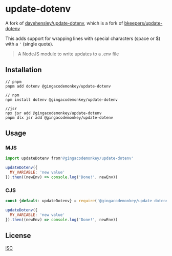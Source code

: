 # update-dotenv

A fork of [davehensley/update-dotenv](https://github.com/davehensley/update-dotenv), which is a fork of [bkeepers/update-dotenv](https://github.com/bkeepers/update-dotenv)

This adds support for wrapping lines with special characters (space or $) with a `'` (single quote).

> A NodeJS module to write updates to a .env file

## Installation

```shell
// pnpm
pnpm add dotenv @gingacodemonkey/update-dotenv

// npm
npm install dotenv @gingacodemonkey/update-dotenv

//jsr
npx jsr add @gingacodemonkey/update-dotenv
pnpm dlx jsr add @gingacodemonkey/update-dotenv
```

## Usage

### MJS

```js
import updateDotenv from'@gingacodemonkey/update-dotenv'

updateDotenv({
  MY_VARIABLE: 'new value'
}).then((newEnv) => console.log('Done!', newEnv))
```

### CJS

```js
const {default: updateDotenv} = require('@gingacodemonkey/update-dotenv');

updateDotenv({
  MY_VARIABLE: 'new value'
}).then((newEnv) => console.log('Done!', newEnv))
```



## License

[ISC](LICENSE)
